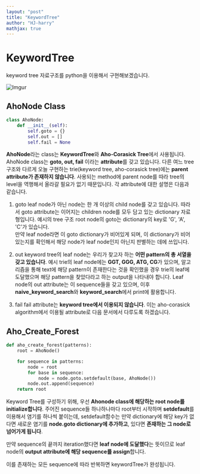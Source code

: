 ```yaml
---
layout: "post"
title: "KeywordTree"
author: "HJ-harry"
mathjax: true
---
```


# KeywordTree
keyword tree 자료구조를 python을 이용해서 구현해보겠습니다.  

![Imgur](https://i.imgur.com/zGOOndh.png)

## AhoNode Class
```python
class AhoNode:
    def __init__(self):
        self.goto = {}
        self.out = []
        self.fail = None
```
**AhoNode**라는 class는 **KeywordTree**와 **Aho-Corasick Tree**에서 사용됩니다. AhoNode class는 **goto, out, fail** 이라는 **attribute**를 갖고 있습니다.  다른 여느 tree 구조와 다르게 오늘 구현하는 trie(keyword tree, aho-corasick tree)에는 **parent attribute가 존재하지 않습니다**. 사용되는 method에 parent node를 따라 tree의 level을 역행해서 올라갈 필요가 없기 때문입니다. 각 attribute에 대한 설명은 다음과 같습니다.

1. goto
  leaf node가 아닌 node는 한 개 이상의 child node를 갖고 있습니다. 따라서 goto attribute는 이어지는 children node를 모두 담고 있는 dictionary 자료형입니다. 예시의 tree 구조 root node의 goto는 dictionary의 key로 'G', 'A', 'C'가 있습니다.  
 만약 leaf node라면 이 goto dictionary가 비어있게 되며, 이 dictionary가 비어있는지를 확인해서 해당 node가 leaf node인지 아닌지 판별하는 데에 쓰입니다.  

2. out
  keyword tree의 leaf node는 우리가 찾고자 하는 **어떤 pattern의 총 서열을 갖고 있습니다**. 예시 trie의 leaf node에는 **GGT, GGG, ATG, CG**가 있으며, 알고리즘을 통해 text에 해당 pattern이 존재한다는 것을 확인했을 경우 trie의 leaf에 도달했으며 해당 pattern을 찾았다라고 하는 output을 나타내야 합니다. Leaf node의 out attribute는 이 sequence들을 갖고 있으며, 이후 **naive_keyword_search**와 **keyword_search**에서 print에 활용합니다.  

3. fail
  fail attribute는 **keyword tree에서 이용되지 않습니다**. 이는 aho-corasick algorithm에서 이용될 attribute로 다음 문서에서 다루도록 하겠습니다.

## Aho_Create_Forest


```python
def aho_create_forest(patterns):
    root = AhoNode()

    for sequence in patterns:
        node = root
        for base in sequence:
            node = node.goto.setdefault(base, AhoNode())
        node.out.append(sequence)
    return root
```
Keyword Tree를 구성하기 위해, 우선 **Ahonode class에 해당하는 root node를  initialize합니다**. 주어진 sequence들 하나하나마다 root부터 시작하며 **setdefault**를 이용해서 염기를 하나씩 붙이는데, setdefault함수는 만약 dictionary에 해당 key가 없다면 새로운 염기를 **node.goto dictionary에 추가하고**, 있다면 **존재하는 그 node로 넘어가게 됩니다**.  

만약 sequence의 끝까지 iteration했다면 **leaf node에 도달했다**는 뜻이므로 leaf node의 **output attribute에 해당 sequence를 assign**합니다.

이를 존재하는 모든 sequence에 따라 반복하면 keywordTree가 완성됩니다.

##

